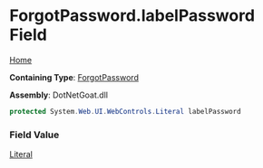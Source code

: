 # ForgotPassword\.labelPassword Field

[Home](../../../../../../README.md)

**Containing Type**: [ForgotPassword](../README.md)

**Assembly**: DotNetGoat\.dll

```csharp
protected System.Web.UI.WebControls.Literal labelPassword
```

### Field Value

[Literal](https://docs.microsoft.com/en-us/dotnet/api/system.web.ui.webcontrols.literal)


